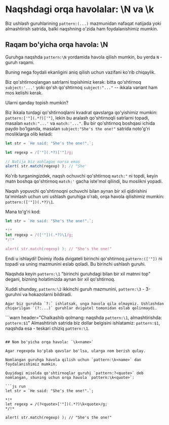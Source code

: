 # Naqshdagi orqa havolalar: \N va \k<name>

Biz ushlash guruhlarining `pattern:(...)` mazmunidan nafaqat natijada yoki almashtirish satrida, balki naqshning o'zida ham foydalanishimiz mumkin.

## Raqam bo'yicha orqa havola: \N

Guruhga naqshda `pattern:\N` yordamida havola qilish mumkin, bu yerda `N` - guruh raqami.

Buning nega foydali ekanligini aniq qilish uchun vazifani ko'rib chiqaylik.

Biz qo'shtirnoqlangan satrlarni topishimiz kerak: bitta qo'shtirnoq `subject:'...'` yoki qo'sh qo'shtirnoq `subject:"..."` -- ikkala variant ham mos kelishi kerak.

Ularni qanday topish mumkin?

Biz ikkala turdagi qo'shtirnoqlarni kvadrat qavslarga qo'yishimiz mumkin: `pattern:['"](.*?)['"]`, lekin bu aralash qo'shtirnoqli satrlarni topadi, masalan `match:"...'` va `match:'..."`. Bu bir qo'shtirnoq boshqasi ichida paydo bo'lganda, masalan `subject:"She's the one!"` satrida noto'g'ri mosliklarga olib keladi:

```js run
let str = `He said: "She's the one!".`;

let regexp = /['"](.*?)['"]/g;

// Natija biz xohlagan narsa emas
alert( str.match(regexp) ); // "She'
```

Ko'rib turganingizdek, naqsh ochuvchi qo'shtirnoq `match:"` ni topdi, keyin matn boshqa qo'shtirnoq `match:'` gacha iste'mol qilindi, bu moslikni yopadi.

Naqsh yopuvchi qo'shtirnoqni ochuvchi bilan aynan bir xil qidirishini ta'minlash uchun uni ushlash guruhiga o'rab, orqa havola qilishimiz mumkin: `pattern:(['"])(.*?)\1`.

Mana to'g'ri kod:

```js run
let str = `He said: "She's the one!".`;

*!*
let regexp = /(['"])(.*?)\1/g;
*/!*

alert( str.match(regexp) ); // "She's the one!"
```

Endi u ishlaydi! Doimiy ifoda dvigateli birinchi qo'shtirnoq `pattern:(['"])` ni topadi va uning mazmunini eslab qoladi. Bu birinchi ushlash guruhi.

Naqshda keyin `pattern:\1` "birinchi guruhdagi bilan bir xil matnni top" degani, bizning holatimizda aynan bir xil qo'shtirnoq.

Xuddi shunday, `pattern:\2` ikkinchi guruh mazmunini, `pattern:\3` - 3-guruhni va hokazolarni bildiradi.

```smart
Agar biz guruhda `?:` ishlatsak, unga havola qila olmaymiz. Ushlashdan chiqarilgan `(?:...)` guruhlar dvigatel tomonidan eslab qolinmaydi.
```

```warn header="Chalkashib qolmang: naqshda `pattern:\1`, almashtirishda: `pattern:$1`"
Almashtirish satrida biz dollar belgisini ishlatamiz: `pattern:$1`, naqshda esa - teskari chiziq `pattern:\1`.
```

## Nom bo'yicha orqa havola: `\k<name>`

Agar regexpda ko'plab qavslar bo'lsa, ularga nom berish qulay.

Nomlangan guruhga havola qilish uchun `pattern:\k<name>` dan foydalanishimiz mumkin.

Quyidagi misolda qo'shtirnoqlar guruhi `pattern:?<quote>` deb nomlangan, shuning uchun orqa havola `pattern:\k<quote>`:

```js run
let str = `He said: "She's the one!".`;

*!*
let regexp = /(?<quote>['"])(.*?)\k<quote>/g;
*/!*

alert( str.match(regexp) ); // "She's the one!"
```